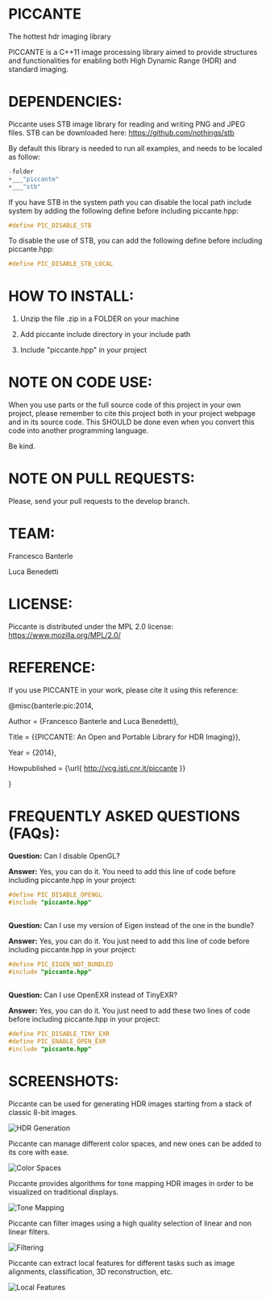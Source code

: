 PICCANTE
========

The hottest hdr imaging library

PICCANTE is a C++11 image processing library aimed to provide structures and functionalities for enabling both High Dynamic Range (HDR) and standard imaging.

DEPENDENCIES:
==============
Piccante uses STB image library for reading and writing PNG and JPEG files.
STB can be downloaded here:
https://github.com/nothings/stb

By default this library is needed to run all examples, and needs to be localed
as follow:
``` C
-folder
+___"piccante"
+___"stb"
```

If you have STB in the system path you can disable the local path include system
by adding the following define before including piccante.hpp:
``` C
#define PIC_DISABLE_STB
```


To disable the use of STB, you can add the following define before including piccante.hpp:
 ``` C
#define PIC_DISABLE_STB_LOCAL
 ```


HOW TO INSTALL:
===============

1) Unzip the file .zip in a FOLDER on your machine

2) Add piccante include directory in your include path

3) Include "piccante.hpp" in your project


NOTE ON CODE USE:
=================
When you use parts or the full source code of this project in your own project, please remember to cite this project both in your project webpage and in its source code. This SHOULD be done even when you convert this code into another programming language.

Be kind.

NOTE ON PULL REQUESTS:
=====================
Please, send your pull requests to the develop branch.

TEAM:
=====

Francesco Banterle

Luca Benedetti

LICENSE:
========
Piccante is distributed under the MPL 2.0 license: https://www.mozilla.org/MPL/2.0/

REFERENCE:
==========

If you use PICCANTE in your work, please cite it using this reference:

@misc{banterle:pic:2014,

 Author = {Francesco Banterle and Luca Benedetti},

 Title = {{PICCANTE: An Open and Portable Library
          for HDR Imaging}},

 Year  = {2014},

 Howpublished = {\url{ http://vcg.isti.cnr.it/piccante }}

 }
 
FREQUENTLY ASKED QUESTIONS (FAQs):
==================================


**Question:** Can I disable OpenGL?

**Answer:** Yes, you can do it. You need to add this line of code before
including piccante.hpp in your project:
``` C
#define PIC_DISABLE_OPENGL
#include "piccante.hpp"
```

##
**Question:** Can I use my version of Eigen instead of the one in the bundle?

**Answer:** Yes, you can do it. You just need to add this line of code before
including piccante.hpp in your project:
``` C
#define PIC_EIGEN_NOT_BUNDLED
#include "piccante.hpp"
```

##
**Question:** Can I use OpenEXR instead of TinyEXR?

**Answer:**  Yes, you can do it. You just need to add these two lines of code before
including piccante.hpp in your project:
``` C
#define PIC_DISABLE_TINY_EXR
#define PIC_ENABLE_OPEN_EXR
#include "piccante.hpp"
```

SCREENSHOTS:
============
Piccante can be used for generating HDR images starting from a stack of classic 8-bit
images.

![HDR Generation](http://vcg.isti.cnr.it/piccante/img/hdr_generation.png?raw=true "HDR Generation")

Piccante can manage different color spaces, and new ones can be added to its core with ease. 

![Color Spaces](http://vcg.isti.cnr.it/piccante/img/color_spaces.png?raw=true "Color Spaces")

Piccante provides algorithms for tone mapping HDR images in order to be visualized on traditional displays.

![Tone Mapping](http://vcg.isti.cnr.it/piccante/img/tone_mapping.png?raw=true "Tone Mapping")

Piccante can filter images using a high quality selection of linear and non linear filters.

![Filtering](http://vcg.isti.cnr.it/piccante/img/filtering.png?raw=true "Filtering")

Piccante can extract local features for different tasks such as image alignments, classification, 3D reconstruction, etc.

![Local Features](http://vcg.isti.cnr.it/piccante/img/local_features.png?raw=true "Local Features")
